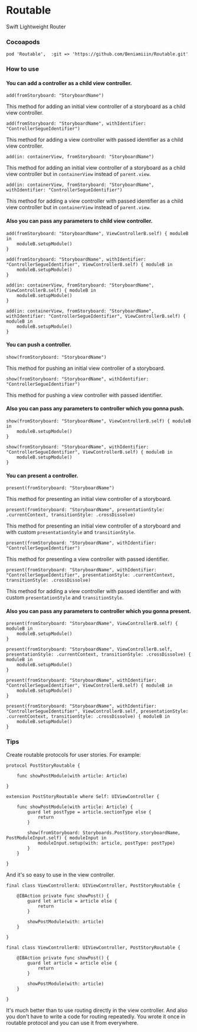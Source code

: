 # Routable
Swift Lightweight Router

### Cocoapods
```
pod 'Routable',  :git => 'https://github.com/Beniamiiin/Routable.git'
```

### How to use

#### You can add a controller as a child view controller.

```
add(fromStoryboard: "StoryboardName")
```

This method for adding an initial view controller of a storyboard as a child view controller.

```
add(fromStoryboard: "StoryboardName", withIdentifier: "ControllerSegueIdentifier")
```

This method for adding a view controller with passed identifier as a child view controller.

```
add(in: containerView, fromStoryboard: "StoryboardName")
```

This method for adding an initial view controller of a storyboard as a child view controller but in `containerView` instead of `parent.view`.

```
add(in: containerView, fromStoryboard: "StoryboardName", withIdentifier: "ControllerSegueIdentifier")
```

This method for adding a view controller with passed identifier as a child view controller but in `containerView` instead of `parent.view`.

#### Also you can pass any parameters to child view controller.

```
add(fromStoryboard: "StoryboardName", ViewControllerB.self) { moduleB in
    moduleB.setupModule()
}

add(fromStoryboard: "StoryboardName", withIdentifier: "ControllerSegueIdentifier", ViewControllerB.self) { moduleB in
    moduleB.setupModule()
}

add(in: containerView, fromStoryboard: "StoryboardName", ViewControllerB.self) { moduleB in
    moduleB.setupModule()
}

add(in: containerView, fromStoryboard: "StoryboardName", withIdentifier: "ControllerSegueIdentifier", ViewControllerB.self) { moduleB in
    moduleB.setupModule()
}
```

#### You can push a controller.

```
show(fromStoryboard: "StoryboardName")
```

This method for pushing an initial view controller of a storyboard.

```
show(fromStoryboard: "StoryboardName", withIdentifier: "ControllerSegueIdentifier")
```

This method for pushing a view controller with passed identifier.

#### Also you can pass any parameters to controller which you gonna push.

```
show(fromStoryboard: "StoryboardName", ViewControllerB.self) { moduleB in
    moduleB.setupModule()
}

show(fromStoryboard: "StoryboardName", withIdentifier: "ControllerSegueIdentifier", ViewControllerB.self) { moduleB in
    moduleB.setupModule()
}
```

#### You can present a controller.

```
present(fromStoryboard: "StoryboardName")
```

This method for presenting an initial view controller of a storyboard.

```
present(fromStoryboard: "StoryboardName", presentationStyle: .currentContext, transitionStyle: .crossDissolve)
```

This method for presenting an initial view controller of a storyboard and with custom `presentationStyle` and `transitionStyle`.

```
present(fromStoryboard: "StoryboardName", withIdentifier: "ControllerSegueIdentifier")
```

This method for presenting a view controller with passed identifier.

```
present(fromStoryboard: "StoryboardName", withIdentifier: "ControllerSegueIdentifier", presentationStyle: .currentContext, transitionStyle: .crossDissolve)
```

This method for adding a view controller with passed identifier and with custom `presentationStyle` and `transitionStyle`.

#### Also you can pass any parameters to controller which you gonna present.

```
present(fromStoryboard: "StoryboardName", ViewControllerB.self) { moduleB in
    moduleB.setupModule()
}

present(fromStoryboard: "StoryboardName", ViewControllerB.self, presentationStyle: .currentContext, transitionStyle: .crossDissolve) { moduleB in
    moduleB.setupModule()
}

present(fromStoryboard: "StoryboardName", withIdentifier: "ControllerSegueIdentifier", ViewControllerB.self) { moduleB in
    moduleB.setupModule()
}

present(fromStoryboard: "StoryboardName", withIdentifier: "ControllerSegueIdentifier", ViewControllerB.self, presentationStyle: .currentContext, transitionStyle: .crossDissolve) { moduleB in
    moduleB.setupModule()
}
```

### Tips

Create routable protocols for user stories. For example:

```
protocol PostStoryRoutable {
    
    func showPostModule(with article: Article)
    
}

extension PostStoryRoutable where Self: UIViewController {
    
    func showPostModule(with article: Article) {
        guard let postType = article.sectionType else {
            return
        }
        
        show(fromStoryboard: Storyboards.PostStory.storyboardName, PostModuleInput.self) { moduleInput in
            moduleInput.setup(with: article, postType: postType)
        }
    }
    
}
```

And it's so easy to use in the view controller.

```
final class ViewControllerA: UIViewController, PostStoryRoutable {
    
    @IBAction private func showPost() {
        guard let article = article else {
            return
        }
        
        showPostModule(with: article)
    }
    
}

final class ViewControllerB: UIViewController, PostStoryRoutable {
    
    @IBAction private func showPost() {
        guard let article = article else {
            return
        }
        
        showPostModule(with: article)
    }
    
}
```

It's much better than to use routing directly in the view controller. And also you don't have to write a code for routing repeatedly. You wrote it once in routable protocol and you can use it from everywhere.